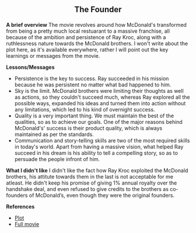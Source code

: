 ## <p align="center">The Founder</p>

**A brief overview**
The movie revolves around how McDonald's transformed from being a pretty much local restuarant to a massive franchise, all because of the ambition and persistence of Ray Kroc, along with a ruthlessness nature towards the McDonald brothers. I won't write about the plot here, as it's available everywhere, rather I will point out the key learnings or messages from the movie.

**Lessons/Messages**
- Persistence is the key to success. Ray succeeded in his mission because he was persistent no matter what bad happened to him.
- Sky is the limit. McDonald brothers were limiting their thoughts as well as actions, so they couldn't succeed much, whereas Ray explored all the possible ways, expanded his ideas and turned them into action without any limitations, which led to his kind of overnight success.
- Quality is a very important thing. We must maintain the best of the qualities, so as to achieve our goals. One of the major reasons behind McDonald's' success is their product quality, which is always maintained as per the standards.
- Communication and story-telling skills are two of the most required skills in today's world. Apart from having a massive vision, what helped Ray succeed in his dream is his ability to tell a compelling story, so as to persuade the people infront of him.

**What I didn't like**
I didn't like the fact how Ray Kroc exploited the McDonald brothers, his attitute towards them in the last is not acceptable for me atleast. He didn't keep his promise of giving 1% annual royalty over the handshake deal, and even refused to give credits to the brothers as co-founders of McDonald’s, even though they were the original founders.


**References** 
- [Plot](https://www.imdb.com/title/tt4276820/plotsummary)
- [Full movie](https://youtu.be/r-St3WAEf-4)
